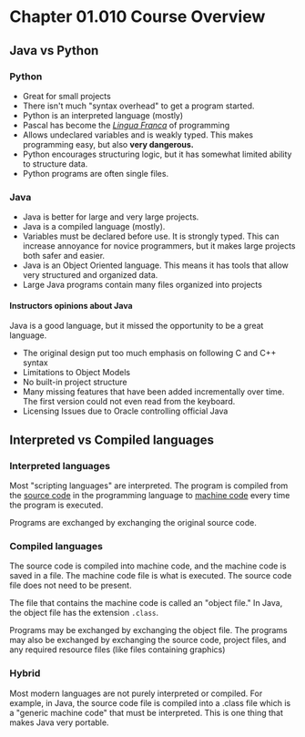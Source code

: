 # Chapter 01.010 Course Overview

## Java vs Python

### Python

* Great for small projects
* There isn't much "syntax overhead" to get a program started.
* Python is an interpreted language (mostly)
* Pascal has become the [*Lingua Franca*](https://en.wikipedia.org/wiki/Lingua_franca) of programming
* Allows undeclared variables and is weakly typed.  This makes programming easy, but also **very dangerous.**
* Python encourages structuring logic, but it has somewhat limited ability to structure data.
* Python programs are often single files.  

### Java

* Java is better for large and very large projects.
* Java is a compiled language (mostly).
* Variables must be declared before use.  It is strongly typed.  This can increase annoyance for novice programmers, but it makes large projects both safer and easier.
* Java is an Object Oriented language.  This means it has tools that allow very structured and organized data.
* Large Java programs contain many files organized into projects

#### Instructors opinions about Java

Java is a good language, but it missed the opportunity to be a great language.

* The original design put too much emphasis on following C and C++ syntax
* Limitations to Object Models
* No built-in project structure
* Many missing features that have been added incrementally over time.  The first version could not even read from the keyboard.
* Licensing Issues due to Oracle controlling official Java

## Interpreted vs Compiled languages

### Interpreted languages

Most "scripting languages" are interpreted.  The program is compiled from the [source code](https://en.wikipedia.org/wiki/Source_Code) in the  programming language to [machine code](https://en.wikipedia.org/wiki/Machine_code) every time the program is executed.

Programs are exchanged by exchanging the original source code.

### Compiled languages

The source code is compiled into machine code, and the machine code is saved in a file.  The machine code file is what is executed.  The source code file does not need to be present.  

The file that contains the machine code is called an "object file."  In Java, the object file has the extension ```.class```.

Programs may be exchanged by exchanging the object file.  The programs may also be exchanged by exchanging the source code, project files, and any required resource files (like files containing graphics)

### Hybrid

Most modern languages are not purely interpreted or compiled.  For example, in Java, the source code file is compiled into a .class file which is a "generic machine code" that must be interpreted.  This is one thing that makes Java very portable.
